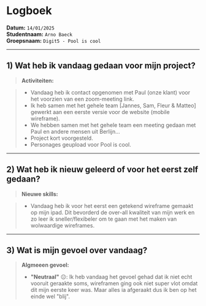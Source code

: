 # Logboek

**Datum:** `14/01/2025`  
**Studentnaam:** `Arno Baeck`  
**Groepsnaam:** `Digit5 - Pool is cool`

---

## 1) Wat heb ik vandaag gedaan voor mijn project?
> **Activiteiten:**

> - Vandaag heb ik contact opgenomen met Paul (onze klant) voor het voorzien van een zoom-meeting link.
> - Ik heb samen met het gehele team [Jannes, Sam, Fleur & Matteo] gewerkt aan een eerste versie voor de website (mobile wireframe).
> - We hebben samen met het gehele team een meeting gedaan met Paul en andere mensen uit Berlijn...
> - Project kort voorgesteld.
> - Personages geupload voor Pool is cool.

---
## 2) Wat heb ik nieuw geleerd of voor het eerst zelf gedaan?
> **Nieuwe skills:**  

> - Vandaag heb ik voor het eerst een getekend wireframe gemaakt op mijn ipad. Dit bevorderd de over-all kwaliteit van mijn werk en zo leer ik sneller/flexibeler om te gaan met het maken van wolwaardige wireframes.

---
## 3) Wat is mijn gevoel over vandaag?

> **Algmeeen gevoel:**  
> - **"Neutraal"** 😐: Ik heb vandaag het gevoel gehad dat ik niet echt vooruit geraakte soms, wireframen ging ook niet super vlot omdat dit mijn eerste keer was. Maar alles ia afgeraakt dus ik ben op het einde wel "blij".